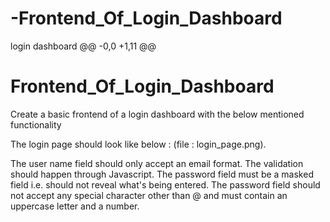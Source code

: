 # -Frontend_Of_Login_Dashboard
 login dashboard
@@ -0,0 +1,11 @@
# Frontend_Of_Login_Dashboard

Create a basic frontend of a login dashboard with the below mentioned  functionality

The login page should look like below : (file : login_page.png).

The user name field should only accept an email format. The validation should happen through Javascript.
The password field must be a masked field i.e. should not reveal what's being entered. 
The password field should not accept any special character other than @ and must contain an uppercase letter and a number.
